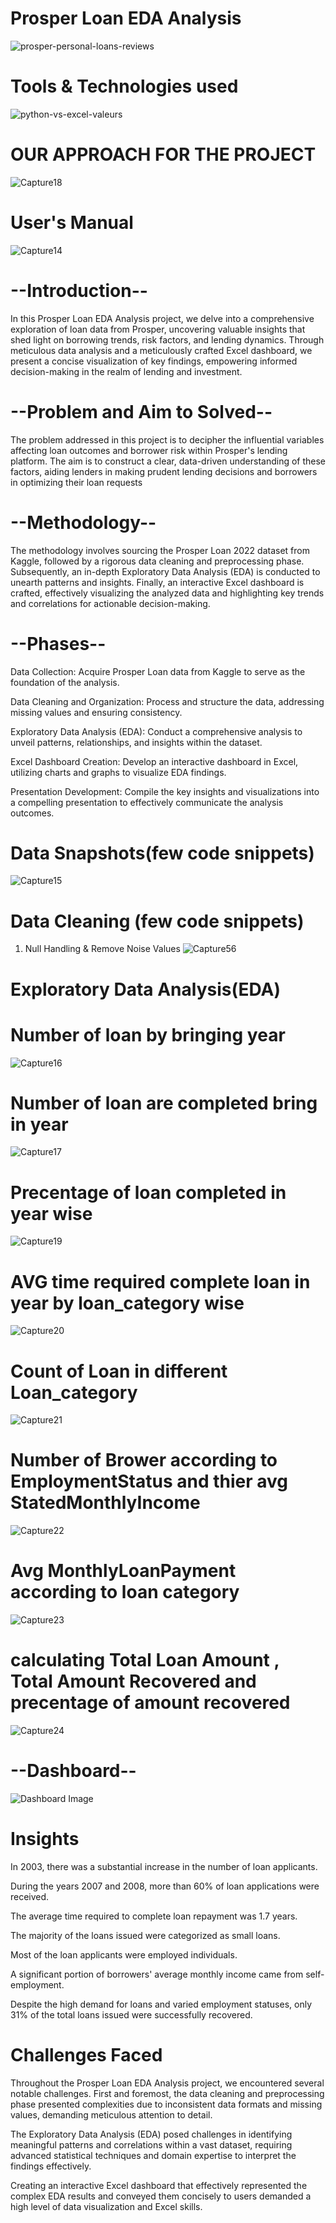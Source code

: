 # Prosper Loan EDA Analysis
![prosper-personal-loans-reviews](https://github.com/Ashraf7474/Prosper_Loan_EDA_Analysis/assets/131772000/ca18e054-1a0c-4b68-bc89-965e2d4a3761)

# Tools & Technologies used
![python-vs-excel-valeurs](https://github.com/Ashraf7474/Prosper_Loan_EDA_Analysis/assets/131772000/4f29c581-cdd0-4862-af34-6366e338cea0)


# OUR APPROACH FOR THE PROJECT
![Capture18](https://github.com/Ashraf7474/Prosper_Loan_EDA_Analysis/assets/131772000/c5ddbbcd-5e48-4605-a62f-7552ba9a7a75)
  

# User's Manual
![Capture14](https://github.com/Ashraf7474/Prosper_Loan_EDA_Analysis/assets/131772000/955d0514-0cdc-4ff0-85ac-628399604f6d)

# --Introduction--

In this Prosper Loan EDA Analysis project, we delve into a comprehensive exploration of loan data from Prosper, uncovering valuable insights that shed light on borrowing trends, risk factors, and lending dynamics. Through meticulous data analysis and a meticulously crafted Excel dashboard, we present a concise visualization of key findings, empowering informed decision-making in the realm of lending and investment.

# --Problem and Aim to Solved--

The problem addressed in this project is to decipher the influential variables affecting loan outcomes and borrower risk within Prosper's lending platform. The aim is to construct a clear, data-driven understanding of these factors, aiding lenders in making prudent lending decisions and borrowers in optimizing their loan requests

# --Methodology--

The methodology involves sourcing the Prosper Loan 2022 dataset from Kaggle, followed by a rigorous data cleaning and preprocessing phase. Subsequently, an in-depth Exploratory Data Analysis (EDA) is conducted to unearth patterns and insights. Finally, an interactive Excel dashboard is crafted, effectively visualizing the analyzed data and highlighting key trends and correlations for actionable decision-making.

# --Phases--

Data Collection: Acquire Prosper Loan data from Kaggle to serve as the foundation of the analysis.

Data Cleaning and Organization: Process and structure the data, addressing missing values and ensuring consistency.

Exploratory Data Analysis (EDA): Conduct a comprehensive analysis to unveil patterns, relationships, and insights within the dataset.

Excel Dashboard Creation: Develop an interactive dashboard in Excel, utilizing charts and graphs to visualize EDA findings.

Presentation Development: Compile the key insights and visualizations into a compelling presentation to effectively communicate the analysis outcomes.


# Data Snapshots(few code snippets)
![Capture15](https://github.com/Ashraf7474/Prosper_Loan_EDA_Analysis/assets/131772000/7cfcf929-a188-49b4-bd83-ecf8052fd6e0)

# Data Cleaning (few code snippets)
 1. Null Handling & Remove Noise Values
    ![Capture56](https://github.com/Ashraf7474/Prosper_Loan_EDA_Analysis/assets/131772000/a9a88d36-d4c1-46dd-b293-7ba91d3a5bff)


#  Exploratory Data Analysis(EDA)

# Number of loan by bringing year
![Capture16](https://github.com/Ashraf7474/Prosper_Loan_EDA_Analysis/assets/131772000/01b04d7c-96c1-49b6-a2ae-44df3047cf1f)

# Number of loan are completed bring in year
![Capture17](https://github.com/Ashraf7474/Prosper_Loan_EDA_Analysis/assets/131772000/f5897d6c-b63a-42ef-b5a7-feb405dcf560)

# Precentage of loan completed in year wise
![Capture19](https://github.com/Ashraf7474/Prosper_Loan_EDA_Analysis/assets/131772000/1c38417b-4d95-4ebd-9f15-2afa270353be)

# AVG time required complete loan in year by loan_category wise
![Capture20](https://github.com/Ashraf7474/Prosper_Loan_EDA_Analysis/assets/131772000/da357767-0a02-42d1-9b8c-6a39dab3c453)

# Count of Loan in different Loan_category
![Capture21](https://github.com/Ashraf7474/Prosper_Loan_EDA_Analysis/assets/131772000/698f4fea-3822-4e78-8b12-19200d259b9f)

# Number of Brower according to EmploymentStatus and thier avg StatedMonthlyIncome
![Capture22](https://github.com/Ashraf7474/Prosper_Loan_EDA_Analysis/assets/131772000/4c493689-a8d4-4282-899c-b0cd09dfd2be)

# Avg MonthlyLoanPayment according to loan category
![Capture23](https://github.com/Ashraf7474/Prosper_Loan_EDA_Analysis/assets/131772000/3480ee5e-2005-4b4b-85f1-b459ff159855)

# calculating Total Loan Amount , Total Amount Recovered and precentage of amount recovered
![Capture24](https://github.com/Ashraf7474/Prosper_Loan_EDA_Analysis/assets/131772000/32a982a2-5b91-4f48-acd8-57106ce07c86)



# --Dashboard--

![Dashboard Image](https://github.com/Ashraf7474/Prosper_Loan_EDA_Analysis/assets/131772000/c0960d16-a2ba-4a16-a7ef-be0c18573905)

# Insights

In 2003, there was a substantial increase in the number of loan applicants.

During the years 2007 and 2008, more than 60% of loan applications were received.

The average time required to complete loan repayment was 1.7 years.

The majority of the loans issued were categorized as small loans.

Most of the loan applicants were employed individuals.

A significant portion of borrowers' average monthly income came from self-employment.

Despite the high demand for loans and varied employment statuses, only 31% of the total loans issued were successfully recovered.


# Challenges Faced

Throughout the Prosper Loan EDA Analysis project, we encountered several notable challenges. First and foremost, the data cleaning and preprocessing phase presented complexities due to inconsistent data formats and missing values, demanding meticulous attention to detail.

The Exploratory Data Analysis (EDA) posed challenges in identifying meaningful patterns and correlations within a vast dataset, requiring advanced statistical techniques and domain expertise to interpret the findings effectively.

Creating an interactive Excel dashboard that effectively represented the complex EDA results and conveyed them concisely to users demanded a high level of data visualization and Excel skills.



















